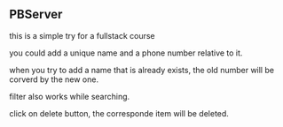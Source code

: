 ## PBServer
this is a simple try for a fullstack course

you could add a unique name and a phone number relative to it.

when you try to add a name that is already exists, the old number will be corverd by the new one.

filter also works while searching.

click on delete button, the corresponde item will be deleted.
